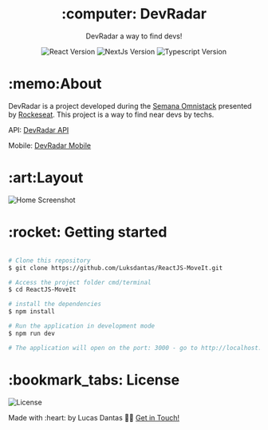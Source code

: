     
<h1 align="center">:computer: DevRadar</h1>
<p align="center">DevRadar a way to find devs!</p>

<p align="center">
 <img  src="https://img.shields.io/github/package-json/dependency-version/Luksdantas/ReactJS-DevRadar/react" alt="React Version">
 <img  src="https://img.shields.io/github/package-json/dependency-version/Luksdantas/ReactJS-DevRadar/next" alt="NextJs Version">
 <img  src="https://img.shields.io/github/package-json/dependency-version/Luksdantas/ReactJS-DevRadar/dev/typescript" alt="Typescript Version">
</p>

<h1>:memo:About</h1>
<p>DevRadar is a project developed during the <a href="https://rocketseat.com/">Semana Omnistack</a> presented by <a href="https://www.linkedin.com/school/rocketseat/">Rockeseat</a>. This project is a way to find near devs by techs.</p>
<p>API: <a href="https://github.com/Luksdantas/NodeJS-DevRadar">DevRadar API</a></p>
<p>Mobile: <a href="https://github.com/Luksdantas/ReactNative-DevRadar">DevRadar Mobile</a></p>

<h1>:art:Layout</h1>
<img  src="https://github.com/Luksdantas/ReactJS-DevRadar/blob/main/screenshots/homePage.png" alt="Home Screenshot">


<h1>:rocket: Getting started</h1>

```bash

# Clone this repository
$ git clone https://github.com/Luksdantas/ReactJS-MoveIt.git

# Access the project folder cmd/terminal
$ cd ReactJS-MoveIt

# install the dependencies
$ npm install

# Run the application in development mode
$ npm run dev

# The application will open on the port: 3000 - go to http://localhost:3000

```

<h1>:bookmark_tabs: License</h1>
 <img  src="https://img.shields.io/github/license/Luksdantas/ReactJS-DevRadar" alt="License">
 
 <p>Made with :heart: by Lucas Dantas 👋🏽 <a href="https://www.linkedin.com/in/luksdantas/">Get in Touch!</a></p>
